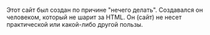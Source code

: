 Этот сайт был создан по причине "нечего делать". Создавался он человеком, который не шарит за HTML. Он (сайт) не несет практической или какой-либо другой пользы.
